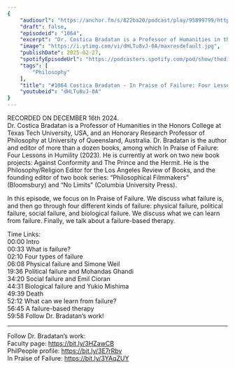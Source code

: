 ```yaml
---
{
	"audiourl": "https://anchor.fm/s/822ba20/podcast/play/95899799/https%3A%2F%2Fd3ctxlq1ktw2nl.cloudfront.net%2Fstaging%2F2024-11-16%2F149c1847-2914-0730-6f26-3abecec159ff.m4a",
	"draft": false,
	"episodeid": "1064",
	"excerpt": "Dr. Costica Bradatan is a Professor of Humanities in the Honors College at Texas Tech University, USA, and an Honorary Research Professor of Philosophy at University of Queensland, Australia. Dr. Bradatan is the author and editor of more than a dozen books, among which In Praise of Failure: Four Lessons in Humility (2023). He is currently at work on two new book projects: Against Conformity and The Prince and the Hermit. He is the Philosophy/Religion Editor for the Los Angeles Review of Books, and the founding editor of two book series: “Philosophical Filmmakers” (Bloomsbury) and “No Limits” (Columbia University Press).",
	"image": "https://i.ytimg.com/vi/dHLTu8vJ-0A/maxresdefault.jpg",
	"publishDate": 2025-02-27,
	"spotifyEpisodeUrl": "https://podcasters.spotify.com/pod/show/thedissenter/episodes/1064-Costica-Bradatan---In-Praise-of-Failure-Four-Lessons-in-Humility-e2sd4mn",
	"tags": [
		"Philosophy"
	],
	"title": "#1064 Costica Bradatan - In Praise of Failure: Four Lessons in Humility",
	"youtubeid": "dHLTu8vJ-0A"
}
---
```

RECORDED ON DECEMBER 16th 2024.  
Dr. Costica Bradatan is a Professor of Humanities in the Honors College at Texas Tech University, USA, and an Honorary Research Professor of Philosophy at University of Queensland, Australia. Dr. Bradatan is the author and editor of more than a dozen books, among which In Praise of Failure: Four Lessons in Humility (2023). He is currently at work on two new book projects: Against Conformity and The Prince and the Hermit. He is the Philosophy/Religion Editor for the Los Angeles Review of Books, and the founding editor of two book series: “Philosophical Filmmakers” (Bloomsbury) and “No Limits” (Columbia University Press).

In this episode, we focus on In Praise of Failure. We discuss what failure is, and then go through four different kinds of failure: physical failure, political failure, social failure, and biological failure. We discuss what we can learn from failure. Finally, we talk about a failure-based therapy.

Time Links:  
<time>00:00</time> Intro  
<time>00:33</time> What is failure?  
<time>02:10</time> Four types of failure  
<time>06:08</time> Physical failure and Simone Weil  
<time>19:36</time> Political failure and Mohandas Ghandi  
<time>34:20</time> Social failure and Emil Cioran  
<time>44:31</time> Biological failure and Yukio Mishima  
<time>49:39</time> Death  
<time>52:12</time> What can we learn from failure?  
<time>56:45</time> A failure-based therapy  
<time>59:58</time> Follow Dr. Bradatan’s work!

---

Follow Dr. Bradatan’s work:  
Faculty page: https://bit.ly/3HZawCB  
PhilPeople profile: https://bit.ly/3E7rRbv  
In Praise of Failure: https://bit.ly/3YAqZUY
